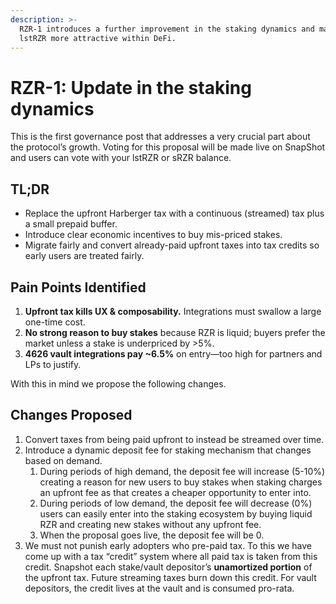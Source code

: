 ```yaml
---
description: >-
  RZR-1 introduces a further improvement in the staking dynamics and makes using
  lstRZR more attractive within DeFi.
---
```


# RZR-1: Update in the staking dynamics

This is the first governance post that addresses a very crucial part about the protocol’s growth. Voting for this proposal will be made live on SnapShot and users can vote with your lstRZR or sRZR balance.

## TL;DR

* Replace the upfront Harberger tax with a continuous (streamed) tax plus a small prepaid buffer.
* Introduce clear economic incentives to buy mis-priced stakes.
* Migrate fairly and convert already-paid upfront taxes into tax credits so early users are treated fairly.

## Pain Points Identified

1. **Upfront tax kills UX & composability.** Integrations must swallow a large one-time cost.
2. **No strong reason to buy stakes** because RZR is liquid; buyers prefer the market unless a stake is underpriced by >5%.
3. **4626 vault integrations pay \~6.5%** on entry—too high for partners and LPs to justify.

With this in mind we propose the following changes.

## Changes Proposed

1. Convert taxes from being paid upfront to instead be streamed over time.
2. Introduce a dynamic deposit fee for staking mechanism that changes based on demand.
   1. During periods of high demand, the deposit fee will increase (5-10%) creating a reason for new users to buy stakes when staking charges an upfront fee as that creates a cheaper opportunity to enter into.
   2. During periods of low demand, the deposit fee will decrease (0%) users can easily enter into the staking ecosystem by buying liquid RZR and creating new stakes without any upfront fee.
   3. When the proposal goes live, the deposit fee will be 0.
3. We must not punish early adopters who pre-paid tax. To this we have come up with a tax “credit” system where all paid tax is taken from this credit. Snapshot each stake/vault depositor’s **unamortized portion** of the upfront tax. Future streaming taxes burn down this credit. For vault depositors, the credit lives at the vault and is consumed pro-rata.

